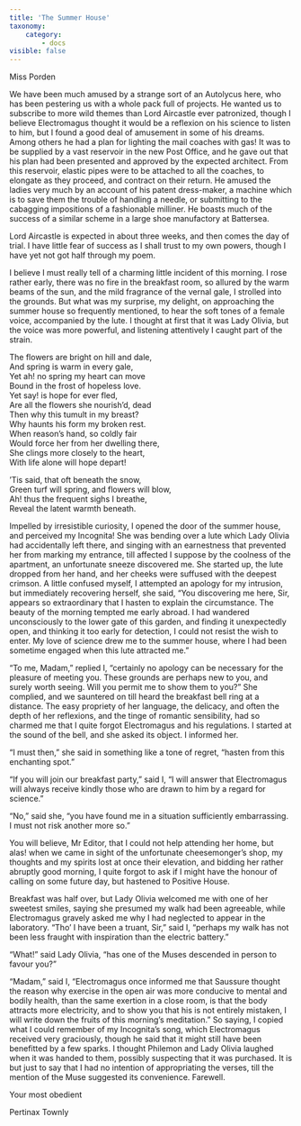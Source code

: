 ```yaml
---
title: 'The Summer House'
taxonomy:
    category:
        - docs
visible: false
---
```


<div class="author">Miss Porden</div>

We have been much amused by a strange sort of an Autolycus here, who has been pestering us with a whole pack full of projects. He wanted us to subscribe to more wild themes than Lord Aircastle ever patronized, though I believe Electromagus thought it would be a reflexion on his science to listen to him, but I found a good deal of amusement in some of his dreams. Among others he had a plan for lighting the mail coaches with gas! It was to be supplied by a vast reservoir in the new Post Office, and he gave out that his plan had been presented and approved by the expected architect. From this reservoir, elastic pipes were to be attached to all the coaches, to elongate as they proceed, and contract on their return. He amused the ladies very much by an account of his patent dress-maker, a machine which is to save them the trouble of handling a needle, or submitting to the cabagging impositions of a fashionable milliner. He boasts much of the success of a similar scheme in a large shoe manufactory at Battersea.

Lord Aircastle is expected in about three weeks, and then comes the day of trial. I have little fear of success as I shall trust to my own powers, though I have yet not got half through my poem.

I believe I must really tell of a charming little incident of this morning. I rose rather early, there was no fire in the breakfast room, so allured by the warm beams of the sun, and the mild fragrance of the vernal gale, I strolled into the grounds. But what was my surprise, my delight, on approaching the summer house so frequently mentioned, to hear the soft tones of a female voice, accompanied by the lute. I thought at first that it was Lady Olivia, but the voice was more powerful, and listening attentively I caught part of the strain.

The flowers are bright on hill and dale,  
And spring is warm in every gale,  
Yet ah! no spring my heart can move  
Bound in the frost of hopeless love.  
Yet say! is hope for ever fled,  
Are all the flowers she nourish’d, dead  
Then why this tumult in my breast?  
Why haunts his form my broken rest.  
When reason’s hand, so coldly fair  
Would force her from her dwelling there,  
She clings more closely to the heart,  
With life alone will hope depart!  

’Tis said, that oft beneath the snow,  
Green turf will spring, and flowers will blow,  
Ah! thus the frequent sighs I breathe,  
Reveal the latent warmth beneath.  

Impelled by irresistible curiosity, I opened the door of the summer house, and perceived my Incognita! She was bending over a lute which Lady Olivia had accidentally left there, and singing with an earnestness that prevented her from marking my entrance, till affected I suppose by the coolness of the apartment, an unfortunate sneeze discovered me. She started up, the lute dropped from her hand, and her cheeks were suffused with the deepest crimson. A little confused myself, I attempted an apology for my intrusion, but immediately recovering herself, she said, “You discovering me here, Sir, appears so extraordinary that I hasten to explain the circumstance. The beauty of the morning tempted me early abroad. I had wandered unconsciously to the lower gate of this garden, and finding it unexpectedly open, and thinking it too early for detection, I could not resist the wish to enter. My love of science drew me to the summer house, where I had been sometime engaged when this lute attracted me.”

“To me, Madam,” replied I, “certainly no apology can be necessary for the pleasure of meeting you. These grounds are perhaps new to you, and surely worth seeing. Will you permit me to show them to you?” She complied, and we sauntered on till heard the breakfast bell ring at a distance. The easy propriety of her language, the delicacy, and often the depth of her reflexions, and the tinge of romantic sensibility, had so charmed me that I quite forgot Electromagus and his regulations. I started at the sound of the bell, and she asked its object. I informed her.

“I must then,” she said in something like a tone of regret, “hasten from this enchanting spot.”

“If you will join our breakfast party,” said I, “I will answer that Electromagus will always receive kindly those who are drawn to him by a regard for science.”

“No,” said she, “you have found me in a situation sufficiently embarrassing. I must not risk another more so.”

You will believe, Mr Editor, that I could not help attending her home, but alas! when we came in sight of the unfortunate cheesemonger’s shop, my thoughts and my spirits lost at once their elevation, and bidding her rather abruptly good morning, I quite forgot to ask if I might have the honour of calling on some future day, but hastened to Positive House.

Breakfast was half over, but Lady Olivia welcomed me with one of her sweetest smiles, saying she presumed my walk had been agreeable, while Electromagus gravely asked me why I had neglected to appear in the laboratory. “Tho’ I have been a truant, Sir,” said I, “perhaps my walk has not been less fraught with inspiration than the electric battery.”

“What!” said Lady Olivia, “has one of the Muses descended in person to favour you?”

“Madam,” said I, “Electromagus once informed me that Saussure thought the reason why exercise in the open air was more conducive to mental and bodily health, than the same exertion in a close room, is that the body attracts more electricity, and to show you that his is not entirely mistaken, I will write down the fruits of this morning’s meditation.” So saying, I copied what I could remember of my Incognita’s song, which Electromagus received very graciously, though he said that it might still have been benefitted by a few sparks. I thought Philemon and Lady Olivia laughed when it was handed to them, possibly suspecting that it was purchased. It is but just to say that I had no intention of appropriating the verses, till the mention of the Muse suggested its convenience. Farewell.

Your most obedient  

Pertinax Townly
